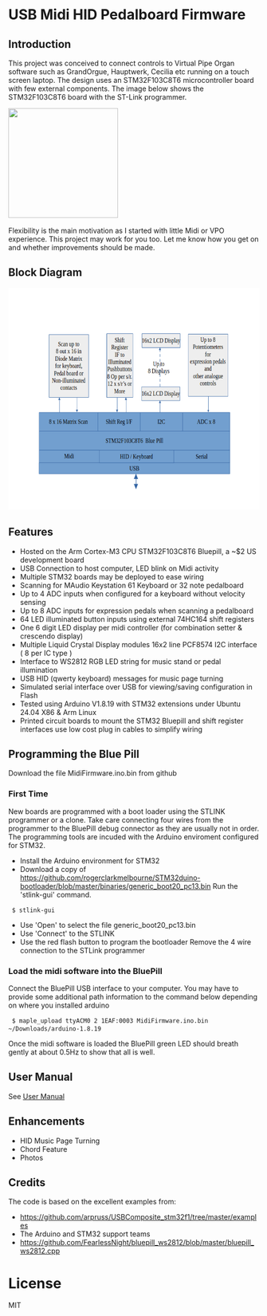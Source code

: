 # USB Midi HID Pedalboard Firmware

## Introduction

This project was conceived to connect controls to Virtual Pipe Organ software such as GrandOrgue, Hauptwerk, Cecilia etc running on a touch screen laptop. The design uses an STM32F103C8T6 microcontroller board with few external components. The image below shows the STM32F103C8T6 board with the ST-Link programmer.

<img src="STM32F103C8T6_ST-Link.avif" style="height: 220px; width:220px;"/>

 Flexibility is the main motivation as I started with little Midi or VPO experience. This project may work for you too. Let me know how you get on and whether improvements should be made. 
## Block Diagram

<img src="BlockDiagramTBG.png" style="height: 446px; width:580px;"/>

## Features
- Hosted on the Arm Cortex-M3 CPU STM32F103C8T6 Bluepill, a ~$2 US development board
- USB Connection to host computer, LED blink on Midi activity
- Multiple STM32 boards may be deployed to ease wiring
- Scanning for MAudio Keystation 61 Keyboard or 32 note pedalboard
- Up to 4 ADC inputs when configured for a keyboard without velocity sensing
- Up to 8 ADC inputs for expression pedals when scanning a pedalboard
- 64 LED illuminated button inputs using external 74HC164 shift registers
- One 6 digit LED display per midi controller (for combination setter & crescendo display)
- Multiple Liquid Crystal Display modules 16x2 line PCF8574 I2C interface ( 8 per IC type )
- Interface to WS2812 RGB LED string for music stand or pedal illumination
- USB HID (qwerty keyboard) messages for music page turning
- Simulated serial interface over USB for viewing/saving configuration in Flash
- Tested using Arduino V1.8.19 with STM32 extensions under Ubuntu 24.04 X86 & Arm Linux
- Printed circuit boards to mount the STM32 Bluepill and shift register interfaces use low cost plug in cables to simplify wiring

## Programming the Blue Pill
Download the file MidiFirmware.ino.bin from github
### First Time
New boards are programmed with a boot loader using the STLINK programmer or a clone.
Take care connecting four wires from the programmer to the BluePill debug connector as they are usually not in order.
The programming tools are incuded with the Arduino enviroment configured for STM32.
* Install the Arduino environment for STM32
* Download a copy of https://github.com/rogerclarkmelbourne/STM32duino-bootloader/blob/master/binaries/generic_boot20_pc13.bin
Run the 'stlink-gui' command.
```
 $ stlink-gui
```
* Use 'Open' to select the file generic_boot20_pc13.bin
* Use 'Connect' to the STLINK
* Use the red flash button to program the bootloader
Remove the 4 wire connection to the STLink programmer
### Load the midi software into the BluePill
Connect the BluePill USB interface to your computer.
You may have to provide some additional path information to the command below depending on where you installed arduino
```
 $ maple_upload ttyACM0 2 1EAF:0003 MidiFirmware.ino.bin ~/Downloads/arduino-1.8.19
```
Once the midi software is loaded the BluePill green LED should breath gently at about 0.5Hz to show that all is well.

## User Manual

See [User Manual](https://github.com/radionerd/VirtualPipeOrgan/blob/main/MidiFirmware/UserManual.md)

## Enhancements
- HID Music Page Turning
- Chord Feature
- Photos
 ## Credits
The code is based on the excellent examples from: 
 - https://github.com/arpruss/USBComposite_stm32f1/tree/master/examples
 - The Arduino and STM32 support teams
 - https://github.com/FearlessNight/bluepill_ws2812/blob/master/bluepill_ws2812.cpp
# License
MIT
